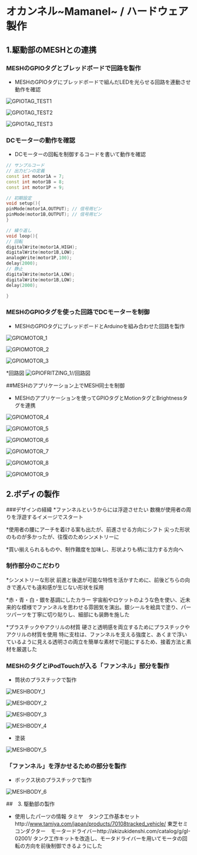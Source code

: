 # オカンネル~Mamanel~ / ハードウェア製作
## 1.駆動部のMESHとの連携
### MESHのGPIOタグとブレッドボードで回路を製作

* MESHのGPIOタグにブレッドボードで組んだLEDを光らせる回路を連動させ動作を確認

![GPIOTAG_TEST1](https://github.com/jphacks/KB_06/blob/deploy/Promotion/Images/Dev_Device/%E5%86%99%E7%9C%9F%202015-11-28%2014%2037%2059.jpg "Mamanel01")

![GPIOTAG_TEST2](https://github.com/jphacks/KB_06/blob/deploy/Promotion/Images/Dev_Device/%E5%86%99%E7%9C%9F%202015-11-28%2014%2038%2003.jpg "Mamanel02")

![GPIOTAG_TEST3](https://github.com/jphacks/KB_06/blob/deploy/Promotion/Images/Dev_Device/%E5%86%99%E7%9C%9F%202015-11-28%2014%2038%2010.jpg "Mamanel03")

### DCモーターの動作を確認
* DCモーターの回転を制御するコードを書いて動作を確認

```Arduino:motor_sample.ino
// サンプルコード
// 出力ピンの定義
const int motor1A = 7;
const int motor1B = 8;
const int motor1P = 9;

// 初期設定
void setup(){
pinMode(motor1A,OUTPUT); // 信号用ピン
pinMode(motor1B,OUTPUT); // 信号用ピン
}

// 繰り返し
void loop(){
// 回転
digitalWrite(motor1A,HIGH);
digitalWrite(motor1B,LOW);
analogWrite(motor1P,100);
delay(2000);
// 静止
digitalWrite(motor1A,LOW);
digitalWrite(motor1B,LOW);
delay(2000);

}
```


### MESHのGPIOタグを使った回路でDCモーターを制御
* MESHのGPIOタグにブレッドボードとArduinoを組み合わせた回路を製作

![GPIOMOTOR_1](https://github.com/jphacks/KB_06/blob/deploy/Promotion/Images/Dev_Device/%E5%86%99%E7%9C%9F%202015-11-28%2016%2026%2027.jpg "Mamanel04")

![GPIOMOTOR_2](https://github.com/jphacks/KB_06/blob/deploy/Promotion/Images/Dev_Device/%E5%86%99%E7%9C%9F%202015-11-28%2016%2024%2039.jpg "Mamanel05")

![GPIOMOTOR_3](https://github.com/jphacks/KB_06/blob/deploy/Promotion/Images/Dev_Device/%E5%86%99%E7%9C%9F%202015-11-28%2016%2026%2052.jpg "Mamanel06")

*回路図
![GPIOFRITZING_1](MESH_回路.png)//回路図


##MESHのアプリケーション上でMESH同士を制御
* MESHのアプリケーションを使ってGPIOタグとMotionタグとBrightnessタグを連携

![GPIOMOTOR_4](https://github.com/jphacks/KB_06/blob/deploy/Promotion/Images/Dev_Device/%E5%86%99%E7%9C%9F%202015-11-28%2016%2021%2031.png "Mamanel07")

![GPIOMOTOR_5](https://github.com/jphacks/KB_06/blob/deploy/Promotion/Images/Dev_Device/%E5%86%99%E7%9C%9F%202015-11-28%2016%2021%2037.png "Mamanel08")

![GPIOMOTOR_6](https://github.com/jphacks/KB_06/blob/deploy/Promotion/Images/Dev_Device/%E5%86%99%E7%9C%9F%202015-11-28%2016%2021%2057.png "Mamanel09")

![GPIOMOTOR_7](https://github.com/jphacks/KB_06/blob/deploy/Promotion/Images/Dev_Device/%E5%86%99%E7%9C%9F%202015-11-28%2016%2022%2004.png "Mamanel10")

![GPIOMOTOR_8](https://github.com/jphacks/KB_06/blob/deploy/Promotion/Images/Dev_Device/%E5%86%99%E7%9C%9F%202015-11-28%2016%2022%2014.png "Mamanel11")

![GPIOMOTOR_9](https://github.com/jphacks/KB_06/blob/deploy/Promotion/Images/Dev_Device/%E5%86%99%E7%9C%9F%202015-11-28%2016%2023%2053.png "Mamanel12")

## 2.ボディの製作
###デザインの経緯
*ファンネルというからには浮遊させたい
 数機が使用者の周りを浮遊するイメージでスタート

*使用者の腰にアーチを着ける案も出たが、前進させる方向にシフト
 尖った形状のものが多かったが、往復のためシンメトリーに

*買い揃えられるものや、制作難度を加味し、形状よりも柄に注力する方向へ


### 制作部分のこだわり
*シンメトリーな形状
 前進と後退が可能な特性を活かすために、前後どちらの向きで進んでも違和感が生じない形状を採用

*赤・青・白・銀を基調にしたカラー
宇宙船やロケットのような色を使い、近未来的な模様でファンネルを思わせる雰囲気を演出。銀シールを絵具で塗り、パーツパーツを丁寧に切り貼りし、細部にも装飾を施した

*プラスチックやアクリルの材質
硬さと透明感を両立するためにプラスチックやアクリルの材質を使用
特に支柱は、ファンネルを支える強度と、あくまで浮いているように見える透明さの両立を簡単な素材で可能にするため、接着方法と素材を厳選した


### MESHのタグとiPodTouchが入る「ファンネル」部分を製作


* 筒状のプラスチックで製作

![MESHBODY_1](https://github.com/jphacks/KB_06/blob/update_Devlog/Promotion/Images/Dev_Device/DSC01637.JPG "Mamanel13")

![MESHBODY_2](https://github.com/jphacks/KB_06/blob/update_Devlog/Promotion/Images/Dev_Device/DSC01638.jpg "Mamanel14")

![MESHBODY_3](https://github.com/jphacks/KB_06/blob/update_Devlog/Promotion/Images/Dev_Device/DSC01639.jpg "Mamanel15")

![MESHBODY_4](https://github.com/jphacks/KB_06/blob/update_Devlog/Promotion/Images/Dev_Device/DSC01640.JPG "Mamanel16")

* 塗装

![MESHBODY_5](https://github.com/jphacks/KB_06/blob/update_Devlog/Promotion/Images/Dev_Device/DSC01643.JPG "Mamanel17")

### 「ファンネル」を浮かせるための部分を製作

* ボックス状のプラスチックで製作

![MESHBODY_6](https://github.com/jphacks/KB_06/blob/update_Devlog/Promotion/Images/Dev_Device/DSC01634.jpg "Mamanel18")

##　3. 駆動部の製作
* 使用したパーツの情報
タミヤ　タンク工作基本セットhttp://www.tamiya.com/japan/products/70108tracked_vehicle/
東芝セミコンダクター　モータードライバーhttp://akizukidenshi.com/catalog/g/gI-02001/
タンク工作キットを改造し、モータドライバーを用いてモータの回転の方向を前後制御できるようにした
